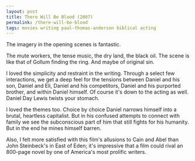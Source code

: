 ```yaml
---
layout: post
title: There Will Be Blood (2007)
permalink: /there-will-be-blood
tags: movies writing paul-thomas-anderson biblical acting
---
```


The imagery in the opening scenes is fantastic.
<!--more-->
The mute workers, the tense music, the dry land, the black oil.
The scene is like that of Gollum finding the ring.
And maybe of original sin.

I loved the simplicity and restraint in the writing.
Through a select few interactions, we get a deep feel for the tensions between Daniel and his son, Daniel and Eli, Daniel and his competitors, Daniel and his purported brother, and within Daniel himself.
Of course it's down to the acting as well.
Daniel Day Lewis twists your stomach.

I loved the themes too.
Choice by choice Daniel narrows himself into a brutal, heartless capitalist.
But in his confused attempts to connect with family we see the subconscious part of him that still fights for his humanity.
But in the end he mines himself barren.

Also, I felt more satisfied with this film's allusions to Cain and Abel than John Steinbeck's in East of Eden; it's impressive that a film could rival an 800-page novel by one of America's most prolific writers.
